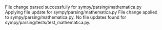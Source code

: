 File change parsed successfully for sympy/parsing/mathematica.py
Applying file update for sympy/parsing/mathematica.py
File change applied to sympy/parsing/mathematica.py.
No file updates found for sympy/parsing/tests/test_mathematica.py.
